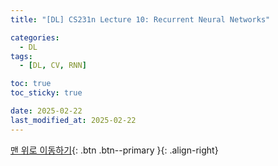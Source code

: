 ```yaml
---
title: "[DL] CS231n Lecture 10: Recurrent Neural Networks"

categories:
  - DL
tags:
  - [DL, CV, RNN]

toc: true
toc_sticky: true

date: 2025-02-22
last_modified_at: 2025-02-22
---
```



[맨 위로 이동하기](#){: .btn .btn--primary }{: .align-right}
